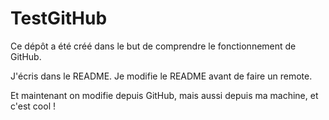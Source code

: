 # TestGitHub
Ce dépôt a été créé dans le but de comprendre le fonctionnement de GitHub.

J'écris dans le README.
Je modifie le README avant de faire un remote.

Et maintenant on modifie depuis GitHub, mais aussi depuis ma machine, et c'est cool ! 

